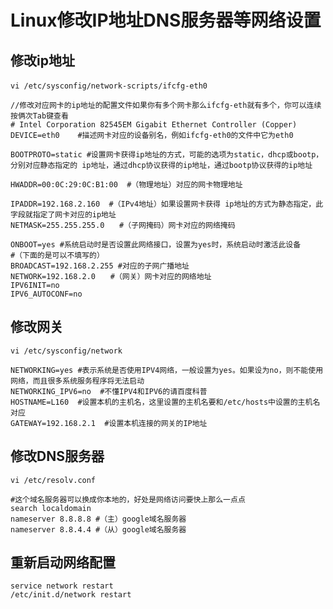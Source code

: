 Linux修改IP地址DNS服务器等网络设置
===
修改ip地址
---
	vi /etc/sysconfig/network-scripts/ifcfg-eth0　　

	//修改对应网卡的ip地址的配置文件如果你有多个网卡那么ifcfg-eth就有多个，你可以连续按俩次Tab键查看
	# Intel Corporation 82545EM Gigabit Ethernet Controller (Copper)
	DEVICE=eth0    #描述网卡对应的设备别名，例如ifcfg-eth0的文件中它为eth0
	
	BOOTPROTO=static #设置网卡获得ip地址的方式，可能的选项为static，dhcp或bootp，分别对应静态指定的 ip地址，通过dhcp协议获得的ip地址，通过bootp协议获得的ip地址
	
	HWADDR=00:0C:29:0C:B1:00  #（物理地址）对应的网卡物理地址
	
	IPADDR=192.168.2.160  #（IPv4地址）如果设置网卡获得 ip地址的方式为静态指定，此字段就指定了网卡对应的ip地址
	NETMASK=255.255.255.0　　#（子网掩码）网卡对应的网络掩码
	
	ONBOOT=yes #系统启动时是否设置此网络接口，设置为yes时，系统启动时激活此设备
	#（下面的是可以不填写的）
	BROADCAST=192.168.2.255 #对应的子网广播地址
	NETWORK=192.168.2.0　　#（网关）网卡对应的网络地址
  	IPV6INIT=no
  	IPV6_AUTOCONF=no
修改网关
---
	vi /etc/sysconfig/network
  
	NETWORKING=yes #表示系统是否使用IPV4网络，一般设置为yes。如果设为no，则不能使用网络，而且很多系统服务程序将无法启动
	NETWORKING_IPV6=no  #不懂IPV4和IPV6的请百度科普
	HOSTNAME=L160  #设置本机的主机名，这里设置的主机名要和/etc/hosts中设置的主机名对应
	GATEWAY=192.168.2.1  #设置本机连接的网关的IP地址
修改DNS服务器
---
	vi /etc/resolv.conf
	
	#这个域名服务器可以换成你本地的，好处是网络访问要快上那么一点点
	search localdomain
	nameserver 8.8.8.8 #（主）google域名服务器
	nameserver 8.8.4.4 #（从）google域名服务器
重新启动网络配置
---
	service network restart
	/etc/init.d/network restart